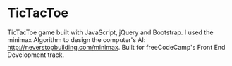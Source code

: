 # TicTacToe
TicTacToe game built with JavaScript, jQuery and Bootstrap.
I used the minimax Algorithm to design the computer's AI: http://neverstopbuilding.com/minimax.
Built for freeCodeCamp's Front End Development track.
